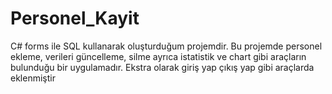 # Personel_Kayit
C# forms ile SQL kullanarak oluşturduğum projemdir. Bu projemde personel ekleme, verileri güncelleme, silme ayrıca istatistik ve chart gibi araçların bulunduğu bir uygulamadır. Ekstra olarak giriş yap çıkış yap gibi araçlarda eklenmiştir

